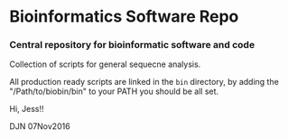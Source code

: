 Bioinformatics Software Repo
============================

### Central repository for bioinformatic software and code

Collection of scripts for general sequecne analysis.

All production ready scripts are linked in the `bin` directory, by 
adding the "/Path/to/biobin/bin" to your PATH you should be
all set.

Hi, Jess!!

DJN 07Nov2016
